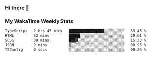 ### Hi there 👋

<!--
**royschrauwen/royschrauwen** is a ✨ _special_ ✨ repository because its `README.md` (this file) appears on your GitHub profile.

Here are some ideas to get you started:

- 🔭 I’m currently working on ...
- 🌱 I’m currently learning ...
- 👯 I’m looking to collaborate on ...
- 🤔 I’m looking for help with ...
- 💬 Ask me about ...
- 📫 How to reach me: ...
- 😄 Pronouns: ...
- ⚡ Fun fact: ...
-->


### My WakaTime Weekly Stats
<!--START_SECTION:waka-->

```txt
TypeScript   2 hrs 45 mins   ████████████████░░░░░░░░░   63.45 %
HTML         52 mins         █████░░░░░░░░░░░░░░░░░░░░   20.01 %
SCSS         39 mins         ███▓░░░░░░░░░░░░░░░░░░░░░   15.33 %
JSON         2 mins          ▒░░░░░░░░░░░░░░░░░░░░░░░░   00.95 %
TSConfig     0 secs          ░░░░░░░░░░░░░░░░░░░░░░░░░   00.26 %
```

<!--END_SECTION:waka-->
